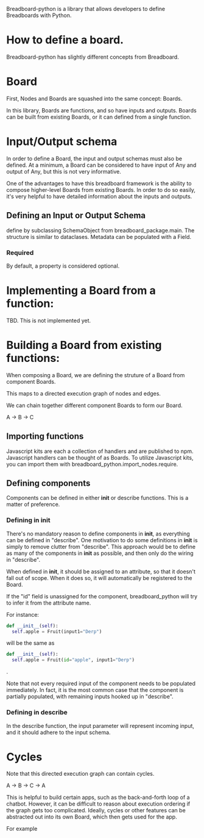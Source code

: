 Breadboard-python is a library that allows developers to define Breadboards with Python.

# How to define a board.

Breadboard-python has slightly different concepts from Breadboard.

# Board

First, Nodes and Boards are squashed into the same concept: Boards.

In this library, Boards are functions, and so have inputs and outputs.
Boards can be built from existing Boards, or it can defined from a single function.

# Input/Output schema

In order to define a Board, the input and output schemas must also be defined.
At a minimum, a Board can be considered to have input of Any and output of Any, but this is not very informative.

One of the advantages to have this breadboard framework is the ability to compose higher-level Boards from existing Boards.
In order to do so easily, it's very helpful to have detailed information about the inputs and outputs.

## Defining an Input or Output Schema

define by subclassing SchemaObject from breadboard_package.main.
The structure is similar to dataclases. Metadata can be populated with a Field.

### Required

By default, a property is considered optional.

# Implementing a Board from a function:

TBD. This is not implemented yet.

# Building a Board from existing functions:

When composing a Board, we are defining the struture of a Board from component Boards.

This maps to a directed execution graph of nodes and edges.

We can chain together different component Boards to form our Board.

A -> B -> C

## Importing functions

Javascript kits are each a collection of handlers and are published to npm. Javascript handlers can be thought of as Boards.
To utilize Javascript kits, you can import them with breadboard_python.import_nodes.require.

## Defining components

Components can be defined in either **init** or describe functions.
This is a matter of preference.

### Defining in **init**

There's no mandatory reason to define components in **init**, as everything can be defined in "describe".
One motivation to do some definitions in **init** is simply to remove clutter from "describe".
This approach would be to define as many of the components in **init** as possible, and then only do the
wiring in "describe".

When defined in **init**, it should be assigned to an attribute, so that it doesn't fall out of scope.
When it does so, it will automatically be registered to the Board.

If the "id" field is unassigned for the component, breadboard_python will try to infer it from the attribute name.

For instance:

```python
def __init__(self):
  self.apple = Fruit(input1="Derp")
```

will be the same as

```python
def __init__(self):
  self.apple = Fruit(id="apple", input1="Derp")
```

.

Note that not every required input of the component needs to be populated immediately.
In fact, it is the most common case that the component is partially populated, with remaining inputs hooked up in "describe".

### Defining in describe

In the describe function, the input parameter will represent incoming input, and it should adhere to the input schema.

# Cycles

Note that this directed execution graph can contain cycles.

A -> B -> C -> A

This is helpful to build certain apps, such as the back-and-forth loop of a chatbot.
However, it can be difficult to reason about execution ordering if the graph gets too complicated.
Ideally, cycles or other features can be abstracted out into its own Board, which then gets used for the app.

For example
